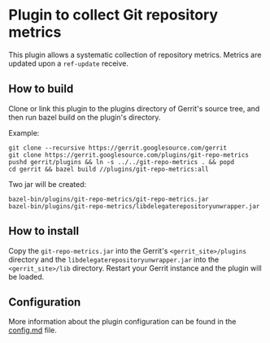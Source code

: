 # Plugin to collect Git repository metrics

This plugin allows a systematic collection of repository metrics.
Metrics are updated upon a `ref-update` receive.

## How to build

Clone or link this plugin to the plugins directory of Gerrit's source tree, and then run bazel build
on the plugin's directory.

Example:

```
git clone --recursive https://gerrit.googlesource.com/gerrit
git clone https://gerrit.googlesource.com/plugins/git-repo-metrics
pushd gerrit/plugins && ln -s ../../git-repo-metrics . && popd
cd gerrit && bazel build //plugins/git-repo-metrics:all
```

Two jar will be created:

```
bazel-bin/plugins/git-repo-metrics/git-repo-metrics.jar
bazel-bin/plugins/git-repo-metrics/libdelegaterepositoryunwrapper.jar
```

## How to install

Copy the `git-repo-metrics.jar` into the Gerrit's `<gerrit_site>/plugins` directory and the `libdelegaterepositoryunwrapper.jar`
into the `<gerrit_site>/lib` directory. Restart your Gerrit instance and the plugin will be loaded.

## Configuration

More information about the plugin configuration can be found in the [config.md](resources/Documentation/config.md)
file.
